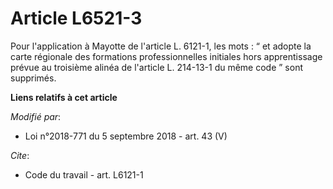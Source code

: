 # Article L6521-3

Pour l'application à Mayotte de l'article L. 6121-1, les mots : “ et adopte la carte régionale des formations
professionnelles initiales hors apprentissage prévue au troisième alinéa de l'article L. 214-13-1 du même code ” sont
supprimés.

**Liens relatifs à cet article**

_Modifié par_:

  - Loi n°2018-771 du 5 septembre 2018 - art. 43 (V)

_Cite_:

  - Code du travail - art. L6121-1
